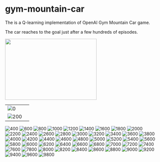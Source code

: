 # gym-mountain-car
The is a Q-learning implementation of OpenAI Gym Mountain Car game.

The car reaches to the goal just after a few hundreds of episodes.

<img src="https://user-images.githubusercontent.com/20484865/139605337-0a1c6287-f156-4fa0-89c1-8aed90142007.gif" width="300" height="200"/>

|  |  |
| --- | --- |
| ![0](https://user-images.githubusercontent.com/20484865/139605337-0a1c6287-f156-4fa0-89c1-8aed90142007.gif) |
| ![200](https://user-images.githubusercontent.com/20484865/139605338-d1e26c92-7ae6-4430-b614-446f06eca3f1.gif) |
![400](https://user-images.githubusercontent.com/20484865/139605339-265071a3-78ea-48a1-9bbd-44e2cb4e09aa.gif)
![600](https://user-images.githubusercontent.com/20484865/139605340-050538b0-7174-4607-a4bd-4548d43123e8.gif)
![800](https://user-images.githubusercontent.com/20484865/139605341-975d20d9-d7a6-4881-b254-b986de678e64.gif)
![1000](https://user-images.githubusercontent.com/20484865/139605342-c4fef9d0-a10a-4542-a346-8d68991b4ddd.gif)
![1200](https://user-images.githubusercontent.com/20484865/139605343-0875b2bc-d8b3-4843-bd43-7836afcead14.gif)
![1400](https://user-images.githubusercontent.com/20484865/139605345-d760b90c-7761-4fd0-b434-15ab7e2f89da.gif)
![1600](https://user-images.githubusercontent.com/20484865/139605346-6765f775-9810-4875-9266-326d1769085b.gif)
![1800](https://user-images.githubusercontent.com/20484865/139605347-d237cff5-193a-460f-b440-4417d1ab518d.gif)
![2000](https://user-images.githubusercontent.com/20484865/139605348-cba9f297-b659-4578-a08f-286f46ac153d.gif)
![2200](https://user-images.githubusercontent.com/20484865/139605349-cea55c22-e94b-4d5e-b71f-2f82c7665031.gif)
![2400](https://user-images.githubusercontent.com/20484865/139605351-77e8f7cf-a743-4f0f-ab54-af7259569945.gif)
![2600](https://user-images.githubusercontent.com/20484865/139605352-b6dcd72c-9c1d-4314-a72e-4a6cd5f26e4e.gif)
![2800](https://user-images.githubusercontent.com/20484865/139605353-1a41415d-e229-4ea4-a036-af38e293809d.gif)
![3000](https://user-images.githubusercontent.com/20484865/139605356-67bbd3c0-2a9e-469f-9e60-7eee50756a54.gif)
![3200](https://user-images.githubusercontent.com/20484865/139605357-d290baaa-c8fb-4023-b19e-e0b4ea37df37.gif)
![3400](https://user-images.githubusercontent.com/20484865/139605358-f5760d57-0bcd-48d1-862e-805bb3d0509d.gif)
![3600](https://user-images.githubusercontent.com/20484865/139605359-745b0261-9f7b-4aeb-bc96-b00a59bf62c5.gif)
![3800](https://user-images.githubusercontent.com/20484865/139605360-197074ae-b1cc-432a-9340-fef15d7600d7.gif)
![4000](https://user-images.githubusercontent.com/20484865/139605362-1861a29e-923e-4221-a078-fc48098f8e98.gif)
![4200](https://user-images.githubusercontent.com/20484865/139605363-9a5c2852-0324-4d68-9407-16ce9cfb0d14.gif)
![4400](https://user-images.githubusercontent.com/20484865/139605364-07534e89-2a3a-4e63-bfe4-8d637cc7cf6b.gif)
![4600](https://user-images.githubusercontent.com/20484865/139605365-bb87cd07-0c06-437e-8449-6170e95be381.gif)
![4800](https://user-images.githubusercontent.com/20484865/139605366-07651313-06ff-4b85-97d4-24bfc296f695.gif)
![5000](https://user-images.githubusercontent.com/20484865/139605367-9159d9dc-bd95-4618-9211-dacfe214e7ba.gif)
![5200](https://user-images.githubusercontent.com/20484865/139605368-9ebffc8c-1e86-4cd2-b136-1993344fd40e.gif)
![5400](https://user-images.githubusercontent.com/20484865/139605370-76abcfd5-d8ed-4d23-9134-4e5aab049f16.gif)
![5600](https://user-images.githubusercontent.com/20484865/139605371-94aaec40-40cd-4a1e-ab68-2e496bc99bb3.gif)
![5800](https://user-images.githubusercontent.com/20484865/139605372-e29f4ed3-f089-4e01-a3e5-a912d7f76a35.gif)
![6000](https://user-images.githubusercontent.com/20484865/139605373-030c9aae-50c8-44c0-bd95-aa591b4eeb22.gif)
![6200](https://user-images.githubusercontent.com/20484865/139605374-af07e7aa-f9c9-462f-a8b2-a16ed16f672b.gif)
![6400](https://user-images.githubusercontent.com/20484865/139605375-46b23c49-137b-4f73-84c7-f8e91a96ddee.gif)
![6600](https://user-images.githubusercontent.com/20484865/139605376-edf3e283-c2d5-4d30-84d6-04d3c4e71b5f.gif)
![6800](https://user-images.githubusercontent.com/20484865/139605377-1e1579d8-0ed2-4e5d-8d68-1c519834689d.gif)
![7000](https://user-images.githubusercontent.com/20484865/139605378-878401ef-82bc-42ea-bbce-9b24e60711d3.gif)
![7200](https://user-images.githubusercontent.com/20484865/139605380-35085a13-dfd7-444b-bcd0-e78002612231.gif)
![7400](https://user-images.githubusercontent.com/20484865/139605381-4d417919-3678-4264-95ac-865a6f822422.gif)
![7600](https://user-images.githubusercontent.com/20484865/139605382-a5d72eca-5061-494c-a691-82a59903e3b5.gif)
![7800](https://user-images.githubusercontent.com/20484865/139605383-86d619aa-71bd-49f4-b75a-7cb833237b51.gif)
![8000](https://user-images.githubusercontent.com/20484865/139605384-ef869441-98f1-419c-840c-019d3d089432.gif)
![8200](https://user-images.githubusercontent.com/20484865/139605385-bdbbb4e8-fe22-47ed-a5cc-9bbdf22d1864.gif)
![8400](https://user-images.githubusercontent.com/20484865/139605386-2c262db4-ec59-4da8-b9b9-5af2648dbd5f.gif)
![8600](https://user-images.githubusercontent.com/20484865/139605387-c91a1d86-5677-423b-a903-a05529ff10cf.gif)
![8800](https://user-images.githubusercontent.com/20484865/139605389-9a67118d-dd24-43cf-93fc-4fc6a64e9160.gif)
![9000](https://user-images.githubusercontent.com/20484865/139605390-55ff133e-b490-4210-bea8-83932600a649.gif)
![9200](https://user-images.githubusercontent.com/20484865/139605391-fdf24507-e0c7-4913-96dd-9ffca4e27da7.gif)
![9400](https://user-images.githubusercontent.com/20484865/139605393-1fcbf0c0-4b80-40e8-a770-1208a2cc7e6d.gif)
![9600](https://user-images.githubusercontent.com/20484865/139605394-16b16586-0890-4b0e-9862-7891b4384a6d.gif)
![9800](https://user-images.githubusercontent.com/20484865/139605395-c63a9f7b-b298-4591-a252-bab415e6af4e.gif)
